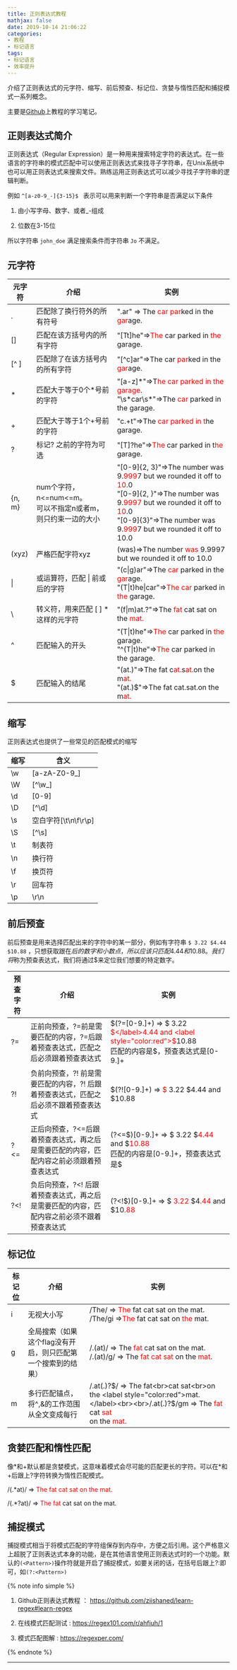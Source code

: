 ```yaml
---
title: 正则表达式教程
mathjax: false
date: 2019-10-14 21:06:22
categories:
- 教程
- 标记语言
tags:
- 标记语言
- 效率提升
---
```




介绍了正则表达式的元字符、缩写、前后预查、标记位、贪婪与惰性匹配和捕捉模式一系列概念。

主要是[Github](https://github.com/ziishaned/learn-regex#learn-regex)上教程的学习笔记。



<!--more-->

## 正则表达式简介

正则表达式（Regular Expression）是一种用来搜索特定字符的表达式。在一些语言的字符串的模式匹配中可以使用正则表达式来找寻子字符串，在Unix系统中也可以用正则表达式来搜索文件。熟练运用正则表达式可以减少寻找子字符串的逻辑判断。

例如 `^[a-z0-9_-]{3-15}$ ` 表示可以用来判断一个字符串是否满足以下条件

1. 由小写字母、数字、或者_-组成

2. 位数在3-15位

所以字符串 `john_doe` 满足搜索条件而字符串 `Jo` 不满足。

## 元字符

| 元字符 | 介绍 | 实例 |
| --------- | ----- |---- |
|.| 匹配除了换行符外的所有符号 | ".ar" => The <label style="color:red">car</label> <label style="color:red">par</label>ked in the <label style="color:red">gar</label>age.|
|[] | 匹配在该方括号内的所有字符 |"[Tt]he"=><label style="color:red">The</label> car parked in <label style="color:red">the</label> garage.|
| [^ ] |匹配除了在该方括号内的所有字符 |"[^c]ar"=>The car <label style="color:red">par</label>ked in the <label style="color:red">gar</label>age.|
|* | 匹配大于等于0个\*号前的字符 | "[a-z]\*"=>T<label style="color:red">he car parked in the garage</label>.<br>"\s\*car\s\*"=>The<label style="color:red"> car </label>parked in the garage.|
| + | 匹配大于等于1个+号前的字符 | "c.+t"=>The <label style="color:red">car parked in t</label>he garage.|
| ? | 标记? 之前的字符为可选 | "[T]?he"=><label style="color:red">The</label> car parked in t<label style="color:red">he</label> garage.|
| {n, m} | num个字符，n<=num<=m。<br>可以不指定n或者m，则只约束一边的大小 | "[0-9]{2, 3}"=>The number was 9.<label style="color:red">999</label>7 but we rounded it off to <label style="color:red">10</label>.0<br>"[0-9]{2, }"=>The number was 9.<label style="color:red">9997</label> but we rounded it off to <label style="color:red">10</label>.0<br>"[0-9]{3}"=>The number was 9.<label style="color:red">999</label>7 but we rounded it off to 10.0 |
| (xyz) | 严格匹配字符xyz | (was)=>The number <label style="color:red">was</label> 9.9997 but we rounded it off to 10.0 |
| \| | 或运算符，匹配 \| 前或后的字符| "(c\|g)ar"=>The <label style="color:red">car</label> parked in the <label style="color:red">gar</label>age.<br>"(T\|t)he\|car"=><label style="color:red">The</label> <label style="color:red">car</label> parked in <label style="color:red">the</label> garage.|
| \\ | 转义符，用来匹配 [ ] *这样的元字符 | "(f\|m)at\.?"=>The <label style="color:red">fat</label> cat sat on the <label style="color:red">mat.</label>|
| ^ | 匹配输入的开头 | "(T\|t)he"=><label style="color:red">The</label> car parked in <label style="color:red">the</label> garage.<br>"^(T\|t)he"=><label style="color:red">The</label> car parked in the garage.|
| $ | 匹配输入的结尾 | "(at\.)"=>The fat c<label style="color:red">at.</label>s<label style="color:red">at.</label>on the m<label style="color:red">at.</label><br>"(at\.)$"=>The fat cat.sat.on the m<label style="color:red">at.</label>|

## 缩写

正则表达式也提供了一些常见的匹配模式的缩写

| 缩写 | 含义|
| --- | ---| 
| \w | [a-zA-Z0-9_] | 
| \W | [^\w_] |
| \d | [0-9] |
| \D | [^\d] |
| \s | 空白字符[\t\n\f\r\p] |
| \S | [^\s] |
| \t | 制表符 | 
| \n | 换行符 |
| \f | 换页符 |
| \r | 回车符 |
| \p | \r\n |

## 前后预查

前后预查是用来选择匹配出来的字符中的某一部分，例如有字符串 `$ 3.22 $4.44 $10.88` ，只想获取跟在$后的数字和小数点，所以应该只匹配4.44和10.88。我们将$称为预查表达式，我们将通过$来定位我们想要的特定数字。

| 预查字符 | 介绍 | 实例 |
| --- | --- | --- |
| ?= | 正前向预查，?=前是需要匹配的内容，?=后跟着预查表达式，匹配之后必须跟着预查表达式 | \$(?=[0-9\.]+) => $ 3.22 <label style="color:red">$</label>4.44 and <label style="color:red">$</label>10.88 <br>匹配的内容是\$，预查表达式是[0-9\.]+ |
| ?! | 负前向预查，?! 前是需要匹配的内容，?! 后跟着预查表达式，匹配之后必须不跟着预查表达式 | \$(?![0-9\.]+) => <label style="color:red">$</label> 3.22 $4.44 and $10.88 |
| ?<= | 正后向预查，?<=后跟着预查表达式，再之后是需要匹配的内容，匹配内容之前必须跟着预查表达式 | (?<=\$)[0-9\.]+ => $ 3.22 $<label style="color:red">4.44</label> and $<label style="color:red">10.88</label><br>匹配的内容是[0-9\.]+，预查表达式是\$ |
| ?<! | 负后向预查，?<! 后跟着预查表达式，再之后是需要匹配的内容，匹配内容之前必须不跟着预查表达式 | (?<!\$)[0-9\.]+ => $ <label style="color:red">3.22</label> $4<label style="color:red">.44</label> and $10<label style="color:red">.88</label> |

## 标记位

| 标记位 | 介绍 | 实例 |
| --- | --- | --- |
| i | 无视大小写 | /The/ => <label style="color:red">The</label> fat cat sat on the mat.<br>/The/gi =><label style="color:red">The</label> fat cat sat on <label style="color:red">the</label> mat. |
| g | 全局搜索（如果这个flag没有开启，则只匹配第一个搜索到的结果） | /.(at)/ => The <label style="color:red">fat</label> cat sat on the mat.<br>/.(at)/g/ => The <label style="color:red">fat</label> <label style="color:red">cat</label> <label style="color:red">sat</label> on the <label style="color:red">mat</label>. |
| m | 多行匹配锚点，将^,&的工作范围从全文变成每行 | /.at(.)?$/ => The fat<br>cat sat<br>on the <label style="color:red">mat.</label><br><br>/.at(.)?$/gm => The <label style="color:red">fat</label><br>cat <label style="color:red">sat</label><br>on the <label style="color:red">mat.</label>|

## 贪婪匹配和惰性匹配

像\*和+默认都是贪婪模式，这意味着模式会尽可能的匹配更长的字符。可以在\*和+后跟上?字符转换为惰性匹配模式。

/(.*at)/ => <label style="color:red">The fat cat sat on the mat.</label>

/(.*?at)/ => <label style="color:red">The fat</label> cat sat on the mat.

## 捕捉模式

捕捉模式相当于将模式匹配的字符组保存到内存中，方便之后引用。这个严格意义上超脱了正则表达式本身的功能，是在其他语言使用正则表达式时的一个功能。默认的`(<Pattern>)`操作符就是开启了捕捉模式，如要关闭的话，在括号后跟上?:即可，如`(?:<Pattern>)`

{% note info simple %}

1. Github正则表达式教程 ： https://github.com/ziishaned/learn-regex#learn-regex

2. 在线模式匹配测试 : https://regex101.com/r/ahfiuh/1

3. 模式匹配图解 :  https://regexper.com/

{% endnote %}

***

